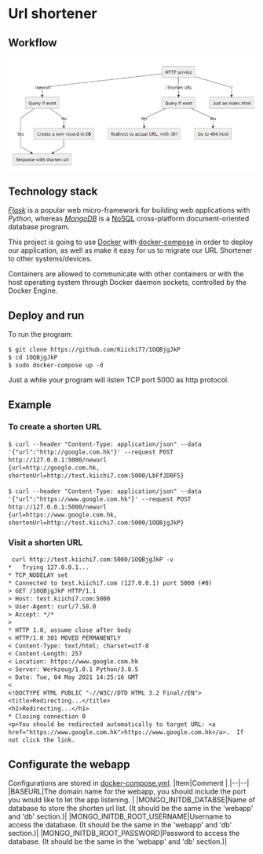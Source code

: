 # Url shortener


## Workflow

![Flow chart](https://github.com/Kiichi77/1OQBjgJkP/raw/master/diagram.png)

## Technology stack
[_Flask_](https://flask.palletsprojects.com/en/1.1.x/) is a popular web micro-framework for building web applications with _Python_, whereas [_MongoDB_](https://www.mongodb.com/) is a [NoSQL](https://en.wikipedia.org/wiki/NoSQL) cross-platform document-oriented database program.

This project is going to use [Docker](https://www.docker.com/) with [docker-compose](https://docs.docker.com/compose/) in order to deploy our application, as well as make it easy for us to migrate our URL Shortener to other systems/devices.

Containers are allowed to communicate with other containers or with the host operating system through Docker daemon sockets, controlled by the Docker Engine.

## Deploy and run
To run the program:

    $ git clone https://github.com/Kiichi77/1OQBjgJkP
    $ cd 1OQBjgJkP
    $ sudo docker-compose up -d
Just a while your program will listen TCP port 5000 as http protocol.
## Example
### To create a shorten URL

    $ curl --header "Content-Type: application/json" --data '{"url":"http://google.com.hk"}' --request POST http://127.0.0.1:5000/newurl
    {url=http://google.com.hk, shortenUrl=http://test.kiichi7.com:5000/LbFfJD0FS}
    
    $ curl --header "Content-Type: application/json" --data '{"url":"https://www.google.com.hk"}' --request POST http://127.0.0.1:5000/newurl
    {url=https://www.google.com.hk, shortenUrl=http://test.kiichi7.com:5000/1OQBjgJkP}

### Visit a shorten URL

     curl http://test.kiichi7.com:5000/1OQBjgJkP -v
    *   Trying 127.0.0.1...
    * TCP_NODELAY set
    * Connected to test.kiichi7.com (127.0.0.1) port 5000 (#0)
    > GET /1OQBjgJkP HTTP/1.1
    > Host: test.kiichi7.com:5000
    > User-Agent: curl/7.58.0
    > Accept: */*
    >
    * HTTP 1.0, assume close after body
    < HTTP/1.0 301 MOVED PERMANENTLY
    < Content-Type: text/html; charset=utf-8
    < Content-Length: 257
    < Location: https://www.google.com.hk
    < Server: Werkzeug/1.0.1 Python/3.8.5
    < Date: Tue, 04 May 2021 14:25:16 GMT
    <
    <!DOCTYPE HTML PUBLIC "-//W3C//DTD HTML 3.2 Final//EN">
    <title>Redirecting...</title>
    <h1>Redirecting...</h1>
    * Closing connection 0
    <p>You should be redirected automatically to target URL: <a href="https://www.google.com.hk">https://www.google.com.hk</a>.  If not click the link.

## Configurate the webapp

Configurations are stored in [docker-compose.yml](https://github.com/Kiichi77/1OQBjgJkP/blob/master/docker-compose.yml).
|Item|Comment  |
|--|--|
|BASEURL|The domain name for the webapp, you should include the port you would like to let the app listening.  |
|MONGO_INITDB_DATABSE|Name of database to store the shorten url list. (It should be the same in the 'webapp' and 'db' section.)|
|MONGO_INITDB_ROOT_USERNAME|Username to access the database. (It should be the same in the 'webapp' and 'db' section.)|
|MONGO_INITDB_ROOT_PASSWORD|Password to access the database. (It should be the same in the 'webapp' and 'db' section.)|

